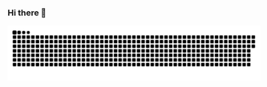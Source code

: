 ### Hi there 👋


<picture>
<source media="(prefers-color-scheme: dark)" srcset="https://raw.githubusercontent.com/HuWDh/hugo-henrique/output/github-contribution-grid-snake-dark.svg"> 
<source media="(prefers-color-scheme: light)" srcset="https://raw.githubusercontent.com/HuWDh/hugo-henrique/output/github-contribution-grid-snake.svg">
<img alt="github contribution grid snake animation" src="https://raw.githubusercontent.com/HuWDh/hugo-henrique/output/github-contribution-grid-snake.svg">
</picture>
<br><br>
